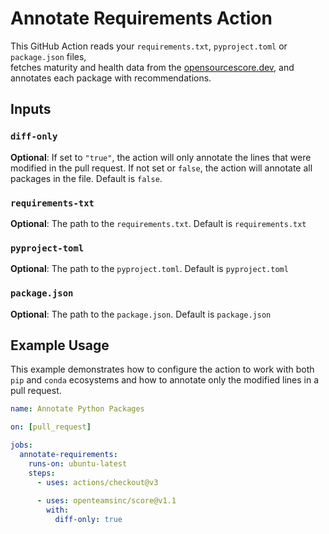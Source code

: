 # Annotate Requirements Action

This GitHub Action reads your `requirements.txt`, `pyproject.toml` or `package.json` files,  
fetches maturity and health data from the [opensourcescore.dev](https://opensourcescore.dev/docs), and annotates each package with recommendations.  

## Inputs

### `diff-only`

**Optional**: If set to `"true"`, the action will only annotate the lines that were modified in the pull request. If not set or `false`, the action will annotate all packages in the file. Default is `false`.

### `requirements-txt`

**Optional**: The path to the `requirements.txt`. Default is `requirements.txt`

### `pyproject-toml`

**Optional**: The path to the `pyproject.toml`. Default is `pyproject.toml`

### `package.json`

**Optional**: The path to the `package.json`. Default is `package.json`

## Example Usage

This example demonstrates how to configure the action to work with both `pip` and `conda` ecosystems and how to annotate only the modified lines in a pull request.

```yaml
name: Annotate Python Packages

on: [pull_request]

jobs:
  annotate-requirements:
    runs-on: ubuntu-latest
    steps:
      - uses: actions/checkout@v3
      
      - uses: openteamsinc/score@v1.1
        with:
          diff-only: true

